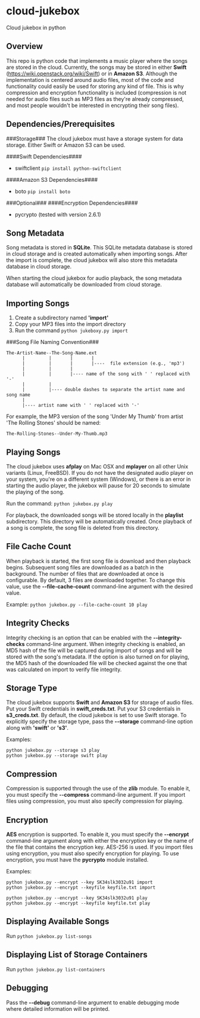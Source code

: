 cloud-jukebox
=============

Cloud jukebox in python

Overview
--------
This repo is python code that implements a music player where the songs are stored
in the cloud. Currently, the songs may be stored in either **Swift** (https://wiki.openstack.org/wiki/Swift)
or in **Amazon S3**. Although the implementation is centered around audio files, most
of the code and functionality could easily be used for storing any kind of file. This
is why compression and encryption functionality is included (compression is not
needed for audio files such as MP3 files as they're already compressed, and most
people wouldn't be interested in encrypting their song files).

Dependencies/Prerequisites
--------------------------
###Storage###
The cloud jukebox must have a storage system for data storage. Either Swift or
Amazon S3 can be used.

####Swift Dependencies####
* swiftclient `pip install python-swiftclient`

####Amazon S3 Dependencies####
* boto `pip install boto`

###Optional###
####Encryption Dependencies####
* pycrypto (tested with version 2.6.1)

Song Metadata
-------------
Song metadata is stored in **SQLite**. This SQLite metadata database is stored in cloud
storage and is created automatically when importing songs. After the import is
complete, the cloud jukebox will also store this metadata database in cloud storage.

When starting the cloud jukebox for audio playback, the song metadata database will
automatically be downloaded from cloud storage.

Importing Songs
---------------
1. Create a subdirectory named **'import'**
2. Copy your MP3 files into the import directory
3. Run the command `python jukeboxy.py import`

###Song File Naming Convention###

    The-Artist-Name--The-Song-Name.ext
          |         |       |       |
          |         |       |       |----  file extension (e.g., 'mp3')
          |         |       |
          |         |       |---- name of the song with ' ' replaced with '-'
          |         |
          |         |---- double dashes to separate the artist name and song name
          |
          |---- artist name with ' ' replaced with '-'

For example, the MP3 version of the song 'Under My Thumb' from artist 'The Rolling Stones' should be named:

`The-Rolling-Stones--Under-My-Thumb.mp3`

Playing Songs
-------------
The cloud jukebox uses **afplay** on Mac OSX and **mplayer** on all other Unix variants (Linux, FreeBSD).
If you do not have the designated audio player on your system, you're on a different system (Windows),
or there is an error in starting the audio player, the jukebox will pause for 20 seconds to simulate
the playing of the song.

Run the command: `python jukebox.py play`

For playback, the downloaded songs will be stored locally in the **playlist** subdirectory. This
directory will be automatically created. Once playback of a song is complete, the song file is
deleted from this directory.

File Cache Count
----------------
When playback is started, the first song file is download and then playback begins.  Subsequent
song files are downloaded as a batch in the background. The number of files that are downloaded
at once is configurable. By default, 3 files are downloaded together. To change this value, use
the **--file-cache-count** command-line argument with the desired value.

Example: `python jukebox.py --file-cache-count 10 play`

Integrity Checks
----------------
Integrity checking is an option that can be enabled with the **--integrity-checks** command-line
argument. When integrity checking is enabled, an MD5 hash of the file will be captured during
import of songs and will be stored with the song's metadata. If the option is also turned on
for playing, the MD5 hash of the downloaded file will be checked against the one that was
calculated on import to verify file integrity.

Storage Type
------------
The cloud jukebox supports **Swift** and **Amazon S3** for storage of audio files.  Put your Swift
credentials in **swift_creds.txt**.  Put your S3 credentials in **s3_creds.txt**.  By default, the cloud
jukebox is set to use Swift storage.  To explicitly specify the storage type, pass the **--storage**
command-line option along with **'swift'** or **'s3'**.

Examples:

    python jukebox.py --storage s3 play
    python jukebox.py --storage swift play

Compression
-----------
Compression is supported through the use of the **zlib** module. To enable it, you must specify
the **--compress** command-line argument. If you import files using compression, you must also
specify compression for playing.

Encryption
----------
**AES** encryption is supported. To enable it, you must specify the **--encrypt** command-line argument
along with either the encryption key or the name of the file that contains the encryption key.
AES-256 is used. If you import files using encryption, you must also specify encryption for
playing. To use encryption, you must have the **pycrypto** module installed.

Examples:

    python jukebox.py --encrypt --key SK34slk3032u91 import
    python jukebox.py --encrypt --keyfile keyfile.txt import

    python jukebox.py --encrypt --key SK34slk3032u91 play
    python jukebox.py --encrypt --keyfile keyfile.txt play


Displaying Available Songs
----------------------
Run `python jukebox.py list-songs`

Displaying List of Storage Containers
-------------------------------------
Run `python jukebox.py list-containers`

Debugging
---------
Pass the **--debug** command-line argument to enable debugging mode where detailed information
will be printed.
